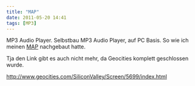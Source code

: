 ```yaml
---
title: "MAP"
date: 2011-05-20 14:41
tags: [MP3]
---
```

MP3 Audio Player. Selbstbau MP3 Audio Player, auf PC Basis. So wie ich meinen [MAP](/sonstiges/mp3/map/) nachgebaut hatte.

Tja den Link gibt es auch nicht mehr, da Geocities komplett geschlossen wurde.

http://www.geocities.com/SiliconValley/Screen/5699/index.html 
